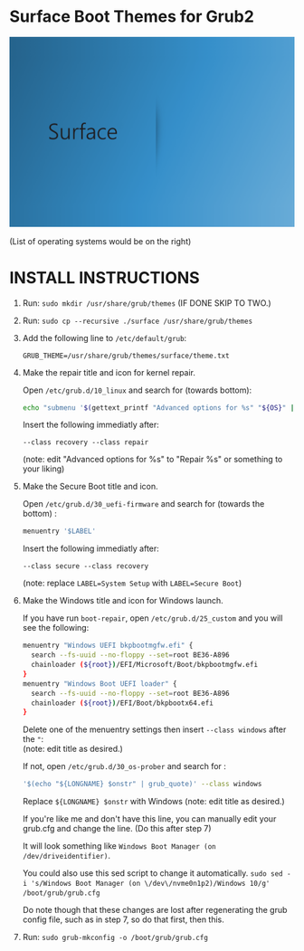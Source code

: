 # Surface Boot Themes for Grub2

![Example image](/surface/desktop.png)

(List of operating systems would be on the right) 

# INSTALL INSTRUCTIONS
1. Run: `sudo mkdir /usr/share/grub/themes` (IF DONE SKIP TO TWO.)
2. Run: `sudo cp --recursive ./surface /usr/share/grub/themes`
3. Add the following line to `/etc/default/grub`:

    ```
    GRUB_THEME=/usr/share/grub/themes/surface/theme.txt
    ```
4. Make the repair title and icon for kernel repair.

    Open `/etc/grub.d/10_linux` and search for (towards bottom):
    ```sh
    echo "submenu '$(gettext_printf "Advanced options for %s" "${OS}" | grub_quote)'
    ```
    Insert the following immediatly after:
    ```
    --class recovery --class repair
    ```
    (note: edit "Advanced options for %s" to "Repair %s" or something to your liking)

5. Make the Secure Boot title and icon.

    Open `/etc/grub.d/30_uefi-firmware` and search for (towards the bottom) :
    ```sh
    menuentry '$LABEL'
    ```
    Insert the following immediatly after:
    ```
    --class secure --class recovery
    ```
    (note: replace `LABEL=System Setup` with `LABEL=Secure Boot`)

6. Make the Windows title and icon for Windows launch.

    If you have run `boot-repair`, open `/etc/grub.d/25_custom` and you will see the following:
    ```sh
    menuentry "Windows UEFI bkpbootmgfw.efi" { 
      search --fs-uuid --no-floppy --set=root BE36-A896 
      chainloader (${root})/EFI/Microsoft/Boot/bkpbootmgfw.efi 
    } 
    menuentry "Windows Boot UEFI loader" { 
      search --fs-uuid --no-floppy --set=root BE36-A896 
      chainloader (${root})/EFI/Boot/bkpbootx64.efi 
    }
    ```
    Delete one of the menuentry settings then insert `--class windows` after the `"`:<br>
    (note: edit title as desired.)
    
    If not, open `/etc/grub.d/30_os-prober` and search for :
    ```sh
    '$(echo "${LONGNAME} $onstr" | grub_quote)' --class windows
    ```
    Replace `${LONGNAME} $onstr` with Windows (note: edit title as desired.)
    
    If you're like me and don't have this line, you can manually edit your grub.cfg and change the line.  (Do this after step 7)
    
    It will look something like `Windows Boot Manager (on /dev/driveidentifier)`. 
    
    You could also use this sed script to change it automatically. `sudo sed -i 's/Windows Boot Manager (on \/dev\/nvme0n1p2)/Windows 10/g' /boot/grub/grub.cfg`
    
    Do note though that these changes are lost after regenerating the grub config file, such as in step 7, so do that first, then this. 
    
7. Run: `sudo grub-mkconfig -o /boot/grub/grub.cfg`
